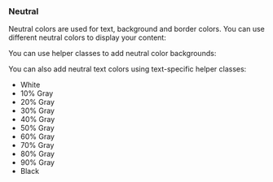 ### Neutral
Neutral colors are used for text, background and border colors. You can use different neutral colors to display your content:

<i-code-preview title="Neutral Color Background" link="https://github.com/inkline/inkline/blob/master/src/css/config/_colors.styl">

<i-row>
    <i-column xs="3">
        <color-box type="white" title="White" description="#ffffff"></color-box>
    </i-column>
    <i-column xs="3">
        <color-box type="gray-10" title="10% Gray" description="#f8f9fa"></color-box>
    </i-column>
    <i-column xs="3">
        <color-box type="gray-20" title="20% Gray" description="#e9ecef"></color-box>
    </i-column>
    <i-column xs="3">
        <color-box type="gray-30" title="30% Gray" description="#dee2e6"></color-box>
    </i-column>
    <i-column xs="3">
        <color-box type="gray-40" title="40% Gray" description="#ced4da"></color-box>
    </i-column>
    <i-column xs="3">
        <color-box type="gray-50" title="50% Gray" description="#adb5bd"></color-box>
    </i-column>
    <i-column xs="3">
        <color-box type="gray-60" title="60% Gray" description="#868e96"></color-box>
    </i-column>
    <i-column xs="3">
        <color-box type="gray-70" title="70% Gray" description="#495057"></color-box>
    </i-column>
    <i-column xs="3">
        <color-box type="gray-80" title="80% Gray" description="#343a40"></color-box>
    </i-column>
    <i-column xs="3">
        <color-box type="gray-90" title="90% Gray" description="#212529"></color-box>
    </i-column>
    <i-column xs="3">
        <color-box type="black" title="Black" description="#000000"></color-box>
    </i-column>
</i-row>


You can use helper classes to add neutral color backgrounds:

<template slot="html">

~~~html
<div class="_background-white"></div>
<div class="_background-gray-10"></div>
<div class="_background-gray-20"></div>
<div class="_background-gray-30"></div>
<div class="_background-gray-40"></div>
<div class="_background-gray-50"></div>
<div class="_background-gray-60"></div>
<div class="_background-gray-70"></div>
<div class="_background-gray-80"></div>
<div class="_background-gray-90"></div>
<div class="_background-black"></div>
~~~

</template>
</i-code-preview>

You can also add neutral text colors using text-specific helper classes:

<i-code-preview title="Neutral Color Text" link="https://github.com/inkline/inkline/blob/master/src/css/config/_colors.styl">

<ul class="-inline">
    <li class="_text-white _background-black">White</li>
    <li class="_text-gray-10">10% Gray</li>
    <li class="_text-gray-20">20% Gray</li>
    <li class="_text-gray-30">30% Gray</li>
    <li class="_text-gray-40">40% Gray</li>
    <li class="_text-gray-50">50% Gray</li>
    <li class="_text-gray-60">60% Gray</li>
    <li class="_text-gray-70">70% Gray</li>
    <li class="_text-gray-80">80% Gray</li>
    <li class="_text-gray-90">90% Gray</li>
    <li class="_text-black">Black</li>
</ul>

<template slot="html">

~~~html
<p class="_text-white"></p>
<p class="_text-gray-10"></p>
<p class="_text-gray-20"></p>
<p class="_text-gray-30"></p>
<p class="_text-gray-40"></p>
<p class="_text-gray-50"></p>
<p class="_text-gray-60"></p>
<p class="_text-gray-70"></p>
<p class="_text-gray-80"></p>
<p class="_text-gray-90"></p>
<p class="_text-black"></p>
~~~

</template>
</i-code-preview>
